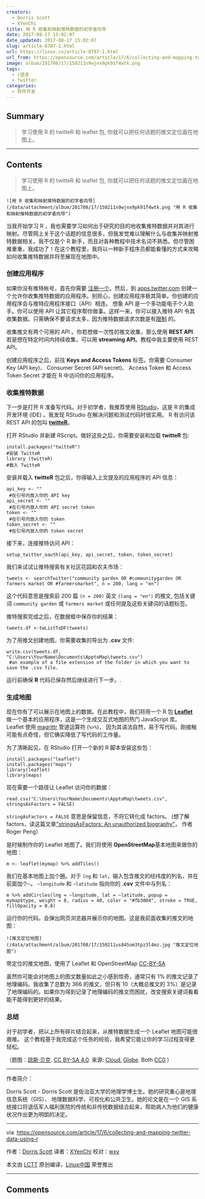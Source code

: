```yaml
---
creators:
  - Dorris Scott
  - XYenChi
title: 用 R 收集和映射推特数据的初学者向导
date: 2017-08-17 15:02:07
date_updated: 2017-08-17 15:02:07
slug: article-8787-1.html
url: https://linux.cn/article-8787-1.html
url_from: https://opensource.com/article/17/6/collecting-and-mapping-twitter-data-using-r
image: album/201708/17/150211n9wjnx9pk91f4wtk.png
tags:
  - r语言
  - twitter
categories:
  - 软件开发
---
```


## Summary

> 学习使用 R 的 twitteR 和 leaflet 包, 你就可以把任何话题的推文定位画在地图上。

***

<!-- more -->

## Contents

> 
> 学习使用 R 的 twitteR 和 leaflet 包, 你就可以把任何话题的推文定位画在地图上。
> 
> 
> 

`![用 R 收集和映射推特数据的初学者向导](/data/attachment/album/201708/17/150211n9wjnx9pk91f4wtk.png "用 R 收集和映射推特数据的初学者向导")`

当我开始学习 R ，我也需要学习如何出于研究的目的地收集推特数据并对其进行映射。尽管网上关于这个话题的信息很多，但我发觉难以理解什么与收集并映射推特数据相关。我不仅是个 R 新手，而且对各种教程中技术名词不熟悉。但尽管困难重重，我成功了！在这个教程里，我将以一种新手程序员都能看懂的方式来攻略如何收集推特数据并将至展现在地图中。

### 创建应用程序

如果你没有推特帐号，首先你需要 [注册一个](https://twitter.com/signup)。然后，到 [apps.twitter.com](https://apps.twitter.com/) 创建一个允许你收集推特数据的应用程序。别担心，创建应用程序极其简单。你创建的应用程序会与推特应用程序接口（API）相连。 想象 API 是一个多功能电子个人助手。你可以使用 API 让其它程序帮你做事。这样一来，你可以接入推特 API 令其收集数据。只需确保不要请求太多，因为推特数据请求次数是有[限制](https://dev.twitter.com/rest/public/rate-limiting) 的。

收集推文有两个可用的 API 。你若想做一次性的推文收集，那么使用 **REST API**. 若是想在特定时间内持续收集，可以用 **streaming API**。教程中我主要使用 REST API。

创建应用程序之后，前往 **Keys and Access Tokens** 标签。你需要 Consumer Key (API key)、 Consumer Secret (API secret)、 Access Token 和 Access Token Secret 才能在 R 中访问你的应用程序。

### 收集推特数据

下一步是打开 R 准备写代码。对于初学者，我推荐使用 [RStudio](https://www.rstudio.com/)，这是 R 的集成开发环境 (IDE) 。我发现 RStudio 在解决问题和测试代码时很实用。 R 有访问该 REST API 的包叫 **[twitteR](https://cran.r-project.org/web/packages/twitteR/twitteR.pdf)**。

打开 RStudio 并新建 RScript。做好这些之后，你需要安装和加载 **twitteR** 包:

```shell
install.packages("twitteR") 
#安装 TwitteR
library (twitteR) 
#载入 TwitteR
```

安装并载入 **twitteR** 包之后，你得输入上文提及的应用程序的 API 信息：

```shell
api_key <- "" 
 #在引号内放入你的 API key 
api_secret <- "" 
 #在引号内放入你的 API secret token 
token <- "" 
 #在引号内放入你的 token
token_secret <- "" 
 #在引号内放入你的 token secret
```

接下来，连接推特访问 API：

```shell
setup_twitter_oauth(api_key, api_secret, token, token_secret)
```

我们来试试让推特搜索有关社区花园和农夫市场：

```shell
tweets <- searchTwitter("community garden OR #communitygarden OR farmers market OR #farmersmarket", n = 200, lang = "en")
```

这个代码意思是搜索前 200 篇 `(n = 200)` 英文 `(lang = "en")` 的推文, 包括关键词 `community garden` 或 `farmers market` 或任何提及这些关键词的话题标签。

推特搜索完成之后，在数据框中保存你的结果：

```shell
tweets.df <-twListToDF(tweets)
```

为了用推文创建地图，你需要收集的导出为 **.csv** 文件:

```shell
write.csv(tweets.df, "C:\Users\YourName\Documents\ApptoMap\tweets.csv") 
 #an example of a file extension of the folder in which you want to save the .csv file.
```

运行前确保 **R** 代码已保存然后继续进行下一步。.

### 生成地图

现在你有了可以展示在地图上的数据。在此教程中，我们将用一个 R 包 **[Leaflet](https://rstudio.github.io/leaflet)** 做一个基本的应用程序，这是一个生成交互式地图的热门 JavaScript 库。 Leaflet 使用 [magrittr](https://github.com/smbache/magrittr) 管道运算符 (`%>%`)， 因为其语法自然，易于写代码。刚接触可能有点奇怪，但它确实降低了写代码的工作量。

为了清晰起见，在 RStudio 打开一个新的 R 脚本安装这些包：

```shell
install.packages("leaflet")
install.packages("maps") 
library(leaflet)
library(maps)
```

现在需要一个路径让 Leaflet 访问你的数据：

```shell
read.csv("C:\Users\YourName\Documents\ApptoMap\tweets.csv", stringsAsFactors = FALSE)
```

`stringAsFactors = FALSE` 意思是保留信息，不将它转化成 factors。 (想了解 factors，读这篇文章["stringsAsFactors: An unauthorized biography"](http://simplystatistics.org/2015/07/24/stringsasfactors-an-unauthorized-biography/)， 作者 Roger Peng）

是时候制作你的 Leaflet 地图了。我们将使用 **OpenStreetMap**基本地图来做你的地图：

```shell
m <- leaflet(mymap) %>% addTiles()
```

我们在基本地图上加个圈。对于 `lng` 和 `lat`，输入包含推文的经纬度的列名，并在前面加个`~`。 `~longitude` 和 `~latitude` 指向你的 **.csv** 文件中与列名：

```shell
m %>% addCircles(lng = ~longitude, lat = ~latitude, popup = mymap$type, weight = 8, radius = 40, color = "#fb3004", stroke = TRUE, fillOpacity = 0.8)
```

运行你的代码。会弹出网页浏览器并展示你的地图。这是我前面收集的推文的地图：

`![推文定位地图](/data/attachment/album/201708/17/150211us845om3tpz3l4mz.jpg "推文定位地图")`

带定位的推文地图，使用了 Leaflet 和 OpenStreetMap [CC-BY-SA](https://creativecommons.org/licenses/by-sa/2.0/)

虽然你可能会对地图上的图文数量如此之小感到惊奇，通常只有 1% 的推文记录了地理编码。我收集了总数为 366 的推文，但只有 10（大概总推文的 3%）是记录了地理编码的。如果你为得到记录了地理编码的推文而困扰，改变搜索关键词看看能不能得到更好的结果。

### 总结

对于初学者，把以上所有碎片结合起来，从推特数据生成一个 Leaflet 地图可能很艰难。 这个教程基于我完成这个任务的经验，我希望它能让你的学习过程变得更轻松。

（题图：[琼斯·贝克](https://opensource.com/users/jason-baker). [CC BY-SA 4.0](https://creativecommons.org/licenses/by-sa/4.0/). 来源: [Cloud](https://pixabay.com/en/clouds-sky-cloud-dark-clouds-1473311/), [Globe](https://pixabay.com/en/globe-planet-earth-world-1015311/). Both [CC0](https://creativecommons.org/publicdomain/zero/1.0/).）

---

作者简介：

Dorris Scott - Dorris Scott 是佐治亚大学的地理学博士生。她的研究重心是地理信息系统（GIS）、 地理数据科学、可视化和公共卫生。她的论文是在一个 GIS 系统接口将退伍军人福利医院的传统和非传统数据结合起来，帮助病人为他们的健康状况作出更为明朗的决定。

---

via: <https://opensource.com/article/17/6/collecting-and-mapping-twitter-data-using-r>

作者：[Dorris Scott](https://opensource.com/users/dorrisscott) 译者：[XYenChi](https://github.com/XYenChi) 校对：[wxy](https://github.com/wxy)

本文由 [LCTT](https://github.com/LCTT/TranslateProject) 原创编译，[Linux中国](https://linux.cn/) 荣誉推出

***

## Comments
